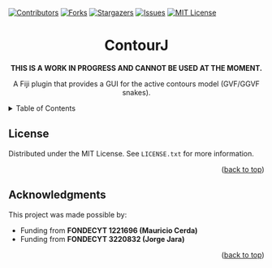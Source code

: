 <a id="readme-top"></a>

[![Contributors][contributors-shield]][contributors-url]
[![Forks][forks-shield]][forks-url]
[![Stargazers][stars-shield]][stars-url]
[![Issues][issues-shield]][issues-url]
[![MIT License][license-shield]][license-url]

<div align="center">
  <h1 align="center">ContourJ</h1>
  <p><strong>THIS IS A WORK IN PROGRESS AND CANNOT BE USED AT THE MOMENT.</strong></p>
  <p align="center"> 
    A Fiji plugin that provides a GUI for the active contours model (GVF/GGVF snakes).
  </p>
</div>

<!-- TABLE OF CONTENTS -->
<details>
  <summary>Table of Contents</summary>
  <ol>
    <li><a href="#license">License</a></li>
    <li><a href="#acknowledgments">Acknowledgments</a></li>
  </ol>
</details>

<!-- LICENSE.txt -->
## License

Distributed under the MIT License. See `LICENSE.txt` for more information.

<p align="right">(<a href="#readme-top">back to top</a>)</p>

<!-- ACKNOWLEDGMENTS -->
## Acknowledgments

This project was made possible by:

* Funding from **FONDECYT 1221696 (Mauricio Cerda)**
* Funding from **FONDECYT 3220832 (Jorge Jara)**

<p align="right">(<a href="#readme-top">back to top</a>)</p>



<!-- MARKDOWN LINKS & IMAGES -->
[contributors-shield]: https://img.shields.io/github/contributors/Gonxolo/ContourJ.svg?style=for-the-badge
[contributors-url]: https://github.com/Gonxolo/ContourJ/graphs/contributors
[forks-shield]: https://img.shields.io/github/forks/Gonxolo/ContourJ.svg?style=for-the-badge
[forks-url]: https://github.com/Gonxolo/ContourJ/network/members
[stars-shield]: https://img.shields.io/github/stars/Gonxolo/ContourJ.svg?style=for-the-badge
[stars-url]: https://github.com/Gonxolo/ContourJ/stargazers
[issues-shield]: https://img.shields.io/github/issues/Gonxolo/ContourJ.svg?style=for-the-badge
[issues-url]: https://github.com/Gonxolo/ContourJ/issues
[license-shield]: https://img.shields.io/github/license/Gonxolo/ContourJ.svg?style=for-the-badge
[license-url]: https://github.com/Gonxolo/ContourJ/blob/main/LICENSE.txt